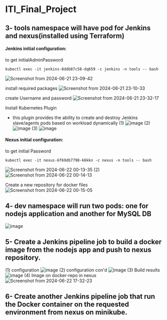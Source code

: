 # ITI_Final_Project

## 3- tools namespace will have pod for Jenkins and nexus(installed using Terraform)
#### Jenkins initial configuration:

to get initialAdminPassword
```
kubectl exec -it jenkins-8ddb87c58-dq659 -c jenkins -n tools -- bash
```
![Screenshot from 2024-06-21 23-09-42](https://github.com/ember52/ITI_Final_Project/assets/69374852/a89cba58-0130-48d7-aa1b-4675e9ec9fdd)

install required packages
![Screenshot from 2024-06-21 23-10-33](https://github.com/ember52/ITI_Final_Project/assets/69374852/5bbdaa19-8cd8-4741-bfe0-1985a2cc0a11)

create Username and password
![Screenshot from 2024-06-21 23-32-17](https://github.com/ember52/ITI_Final_Project/assets/69374852/56b8555e-2eb6-4cdb-bdf1-38db5fb8c5df)

Install Kubernetes Plugin
* this plugin provides the ability to create and destroy Jenkins slave/agents pods based on workload dynamically
(1)
![image](https://github.com/ember52/ITI_Final_Project/assets/69374852/81fcbaac-7880-4e02-8ed6-6c4b7541cf97)
(2)
![image](https://github.com/ember52/ITI_Final_Project/assets/69374852/0c62751c-de6a-450c-94a5-4e8c9d6bf33b)
(3)
![image](https://github.com/ember52/ITI_Final_Project/assets/69374852/babd181f-a5e5-473c-8a24-c0243f3bd96d)

#### Nexus initial configuration:

to get initial Password
```
kubectl exec -it nexus-6f69db7798-k6kkn -c nexus -n tools -- bash
```
![Screenshot from 2024-06-22 00-13-35](https://github.com/ember52/ITI_Final_Project/assets/69374852/f2b50799-df32-4edf-9b1a-083fa4844825)
(2)
![Screenshot from 2024-06-22 00-14-13](https://github.com/ember52/ITI_Final_Project/assets/69374852/acfed911-f2b3-4e67-9f84-064a7da46e92)

Create a new repository for docker files
![Screenshot from 2024-06-22 00-15-05](https://github.com/ember52/ITI_Final_Project/assets/69374852/d4319ede-0587-4dbd-86b8-881dc7a361c2)


## 4- dev namespace will run two pods: one for nodejs application and another for MySQL DB
![image](https://github.com/ember52/ITI_Final_Project/assets/69374852/280602b0-659f-4275-aaa1-0f35db4f2b0d)

## 5- Create a Jenkins pipeline job to build a docker image from the nodejs app and push to nexus repository.
(1) configuration
![image](https://github.com/ember52/ITI_Final_Project/assets/69374852/a22a11c0-0d13-4b1b-aa3d-5d2a19e5fdfa)
(2) configuration con'd
![image](https://github.com/ember52/ITI_Final_Project/assets/69374852/51ac4144-2cc0-469b-9c3d-76c94526dfeb)
(3) Build results
![image](https://github.com/ember52/ITI_Final_Project/assets/69374852/0c92e987-d1dd-4238-92dc-c2d271b3f6f9)
(4) Image on docker-repo in nexus
![Screenshot from 2024-06-22 17-32-23](https://github.com/ember52/ITI_Final_Project/assets/69374852/fa912486-6c6b-4ba4-96b5-be678f7a90da)

## 6- Create another Jenkins pipeline job that run the Docker container on the requested environment from nexus on minikube.
